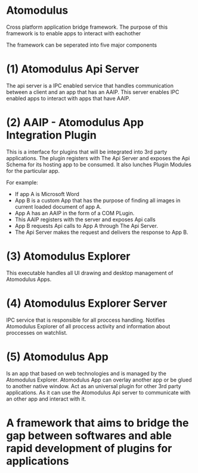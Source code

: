 # Atomodulus
Cross platform application bridge framework.
The purpose of this framework is to enable apps to interact with eachother

The framework can be seperated into five major components

# (1) Atomodulus Api Server
The api server is a IPC enabled service that handles communication between a client and an app that has an AAIP.
This server enables IPC enabled apps to interact with apps that have AAIP.

# (2) AAIP - Atomodulus App Integration Plugin
This is a interface for plugins that will be integrated into 3rd party applications.
The plugin registers with The Api Server and exposes the Api Schema for its hosting app to be consumed.
It also lunches Plugin Modules for the particular app.

For example:
- If app A is Microsoft Word
- App B is a custom App that has the purpose of finding all images in current loaded document of app A.
- App A has an AAIP in the form of a COM PLugin.
- This AAIP registers with the server and exposes Api calls
- App B requests Api calls to App A through The Api Server.
- The Api Server makes the request and delivers the response to App B.

# (3) Atomodulus Explorer
This executable handles all UI drawing and desktop management of Atomodulus Apps.

# (4) Atomodulus Explorer Server
IPC service that is responsible for all proccess handling.
Notifies Atomodulus Explorer of all proccess activity and information about proccesses on watchlist.

# (5) Atomodulus App
Is an app that based on web technologies and is managed by the Atomodulus Explorer.
Atomodulus App can overlay another app or be glued to another native window.
Act as an universal plugin for other 3rd party applications. As it can use the Atomodulus Api server
to communicate with an other app and interact with it.

# A framework that aims to bridge the gap between softwares and able rapid development of plugins for applications
